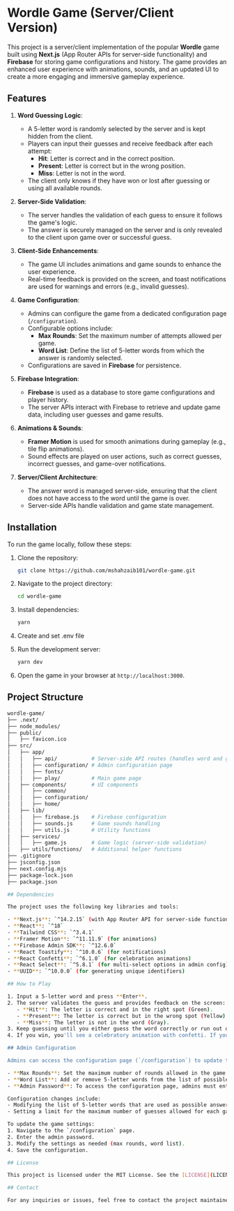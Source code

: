 # Wordle Game (Server/Client Version)

This project is a server/client implementation of the popular **Wordle** game built using **Next.js** (App Router APIs for server-side functionality) and **Firebase** for storing game configurations and history. The game provides an enhanced user experience with animations, sounds, and an updated UI to create a more engaging and immersive gameplay experience.

## Features

1. **Word Guessing Logic**:
   - A 5-letter word is randomly selected by the server and is kept hidden from the client.
   - Players can input their guesses and receive feedback after each attempt:
     - **Hit**: Letter is correct and in the correct position.
     - **Present**: Letter is correct but in the wrong position.
     - **Miss**: Letter is not in the word.
   - The client only knows if they have won or lost after guessing or using all available rounds.

2. **Server-Side Validation**:
   - The server handles the validation of each guess to ensure it follows the game's logic.
   - The answer is securely managed on the server and is only revealed to the client upon game over or successful guess.

3. **Client-Side Enhancements**:
   - The game UI includes animations and game sounds to enhance the user experience.
   - Real-time feedback is provided on the screen, and toast notifications are used for warnings and errors (e.g., invalid guesses).

4. **Game Configuration**:
   - Admins can configure the game from a dedicated configuration page (`/configuration`).
   - Configurable options include:
     - **Max Rounds**: Set the maximum number of attempts allowed per game.
     - **Word List**: Define the list of 5-letter words from which the answer is randomly selected.
   - Configurations are saved in **Firebase** for persistence.

5. **Firebase Integration**:
   - **Firebase** is used as a database to store game configurations and player history.
   - The server APIs interact with Firebase to retrieve and update game data, including user guesses and game results.

6. **Animations & Sounds**:
   - **Framer Motion** is used for smooth animations during gameplay (e.g., tile flip animations).
   - Sound effects are played on user actions, such as correct guesses, incorrect guesses, and game-over notifications.

7. **Server/Client Architecture**:
   - The answer word is managed server-side, ensuring that the client does not have access to the word until the game is over.
   - Server-side APIs handle validation and game state management.

## Installation

To run the game locally, follow these steps:

1. Clone the repository:

    ```bash
    git clone https://github.com/mshahzaib101/wordle-game.git
    ```

2. Navigate to the project directory:

    ```bash
    cd wordle-game
    ```

3. Install dependencies:

    ```bash
    yarn
    ```

4. Create and set .env file


5. Run the development server:

    ```bash
    yarn dev
    ```

6. Open the game in your browser at `http://localhost:3000`.

## Project Structure

```bash
wordle-game/
├── .next/
├── node_modules/
├── public/
│   ├── favicon.ico
├── src/
│   ├── app/
│   │   ├── api/           # Server-side API routes (handles word and guess validation)
│   │   ├── configuration/ # Admin configuration page
│   │   ├── fonts/
│   │   ├── play/          # Main game page
│   ├── components/        # UI components
│   │   ├── common/
│   │   ├── configuration/
│   │   ├── home/
│   ├── lib/
│   │   ├── firebase.js    # Firebase configuration
│   │   ├── sounds.js      # Game sounds handling
│   │   ├── utils.js       # Utility functions
│   ├── services/
│   │   ├── game.js        # Game logic (server-side validation)
│   ├── utils/functions/   # Additional helper functions
├── .gitignore
├── jsconfig.json
├── next.config.mjs
├── package-lock.json
├── package.json

## Dependencies

The project uses the following key libraries and tools:

- **Next.js**: `^14.2.15` (with App Router API for server-side functionality)
- **React**: `^18`
- **Tailwind CSS**: `^3.4.1`
- **Framer Motion**: `^11.11.9` (for animations)
- **Firebase Admin SDK**: `^12.6.0`
- **React Toastify**: `^10.0.6` (for notifications)
- **React Confetti**: `^6.1.0` (for celebration animations)
- **React Select**: `^5.8.1` (for multi-select options in admin config)
- **UUID**: `^10.0.0` (for generating unique identifiers)

## How to Play

1. Input a 5-letter word and press **Enter**.
2. The server validates the guess and provides feedback on the screen:
   - **Hit**: The letter is correct and in the right spot (Green).
   - **Present**: The letter is correct but in the wrong spot (Yellow).
   - **Miss**: The letter is not in the word (Gray).
3. Keep guessing until you either guess the word correctly or run out of rounds.
4. If you win, you'll see a celebratory animation with confetti. If you lose, the correct word will be revealed, and you can restart the game.

## Admin Configuration

Admins can access the configuration page (`/configuration`) to update the game's settings:

- **Max Rounds**: Set the maximum number of rounds allowed in the game.
- **Word List**: Add or remove 5-letter words from the list of possible answers.
- **Admin Password**: To access the configuration page, admins must enter the correct password.

Configuration changes include:
- Modifying the list of 5-letter words that are used as possible answers.
- Setting a limit for the maximum number of guesses allowed for each game session.

To update the game settings:
1. Navigate to the `/configuration` page.
2. Enter the admin password.
3. Modify the settings as needed (max rounds, word list).
4. Save the configuration.

## License

This project is licensed under the MIT License. See the [LICENSE](LICENSE) file for details.

## Contact

For any inquiries or issues, feel free to contact the project maintainer at [mshahzaib101ed@gmail.com].
